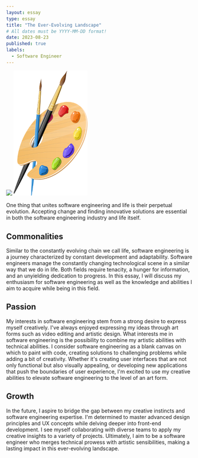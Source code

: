 ```yaml
---
layout: essay
type: essay
title: "The Ever-Evolving Landscape"
# All dates must be YYYY-MM-DD format!
date: 2023-08-23
published: true
labels:
  - Software Engineer
---
```


<div class="float-start">
  <img width="350px" class="rounded pe-4" src="../img/codecode.jpg">
  <img width="200px" class="rounded" src="../img/artist-paint-clipart-design-illustration-free-png.webp">
</div>

One thing that unites software engineering and life is their perpetual evolution. Accepting change and finding innovative solutions are essential in both the software engineering industry and life itself.

## Commonalities
Similar to the constantly evolving chain we call life, software engineering is a journey characterized by constant development and adaptability. Software engineers manage the constantly changing technological scene in a similar way that we do in life. Both fields require tenacity, a hunger for information, and an unyielding dedication to progress. In this essay, I will discuss my enthusiasm for software engineering as well as the knowledge and abilities I aim to acquire while being in this field.

## Passion
My interests in software engineering stem from a strong desire to express myself creatively. I've always enjoyed expressing my ideas through art forms such as video editing and artistic design. What interests me in software engineering is the possibility to combine my artistic abilities with technical abilities. I consider software engineering as a blank canvas on which to paint with code, creating solutions to challenging problems while adding a bit of creativity. Whether it's creating user interfaces that are not only functional but also visually appealing, or developing new applications that push the boundaries of user experience, I'm excited to use my creative abilities to elevate software engineering to the level of an art form. 

## Growth
In the future, I aspire to bridge the gap between my creative instincts and software engineering expertise. I'm determined to master advanced design principles and UX concepts while delving deeper into front-end development. I see myself collaborating with diverse teams to apply my creative insights to a variety of projects. Ultimately, I aim to be a software engineer who merges technical prowess with artistic sensibilities, making a lasting impact in this ever-evolving landscape.


